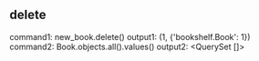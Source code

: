 ## delete
command1: new_book.delete()
output1: (1, {'bookshelf.Book': 1})
command2: Book.objects.all().values()
output2: <QuerySet []>